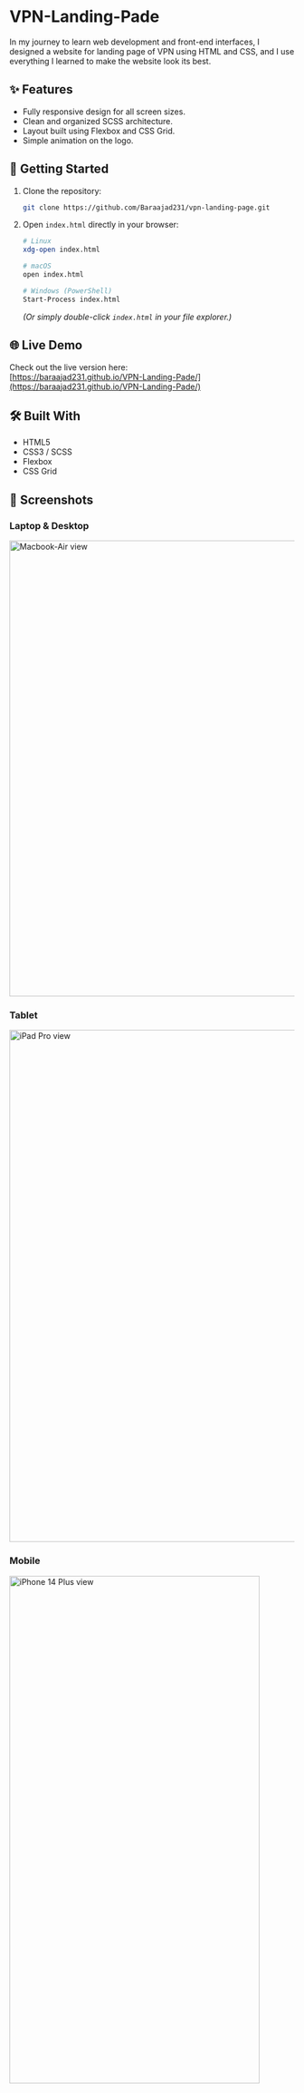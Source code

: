 # VPN-Landing-Pade
In my journey to learn web development and front-end interfaces, I designed a website for landing page of VPN using HTML and CSS, and I use everything I learned to make the website look its best.

## ✨ Features
- Fully responsive design for all screen sizes.
- Clean and organized SCSS architecture.
- Layout built using Flexbox and CSS Grid.
- Simple animation on the logo.

## 🚀 Getting Started
1. Clone the repository:
   ```bash
   git clone https://github.com/Baraajad231/vpn-landing-page.git
   ```
2. Open `index.html` directly in your browser:
   ```bash
   # Linux
   xdg-open index.html

   # macOS
   open index.html

   # Windows (PowerShell)
   Start-Process index.html
   ```
   *(Or simply double-click `index.html` in your file explorer.)*

## 🌐 Live Demo
Check out the live version here:  
[https://baraajad231.github.io/VPN-Landing-Pade/](https://baraajad231.github.io/VPN-Landing-Pade/)

## 🛠️ Built With
- HTML5  
- CSS3 / SCSS  
- Flexbox  
- CSS Grid

## 📸 Screenshots

### Laptop & Desktop
<img width="1400" height="804" alt="Macbook-Air view" src="https://github.com/user-attachments/assets/ddb4f076-c081-494d-8ced-e0eb77642167" />

### Tablet
<img width="652" height="903" alt="iPad Pro view" src="https://github.com/user-attachments/assets/7653b9ab-8b45-420e-bfc2-a818a8a18e6f" />

### Mobile
<img width="442" height="895" alt="iPhone 14 Plus view" src="https://github.com/user-attachments/assets/2ccf339a-eae1-4049-a76a-fa9d3d0c01ad" />

